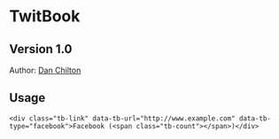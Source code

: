 TwitBook
========
Version 1.0
-----------

Author: [Dan Chilton](http://www.danchilton.com)

Usage
-----

    <div class="tb-link" data-tb-url="http://www.example.com" data-tb-type="facebook">Facebook (<span class="tb-count"></span>)</div>